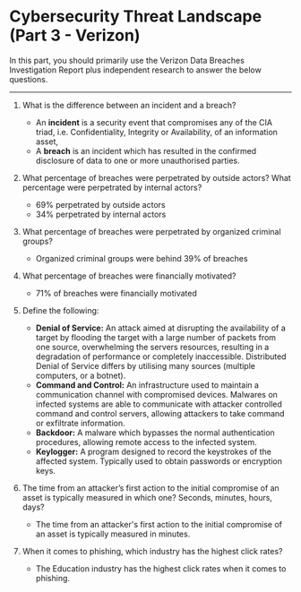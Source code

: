 ﻿# Cybersecurity Threat Landscape (Part 3 - Verizon)

In this part, you should primarily use the Verizon Data Breaches Investigation Report plus independent research to answer the below questions.

---
1. What is the difference between an incident and a breach? 
   - An **incident** is a security event that compromises any of the CIA triad, i.e. Confidentiality, Integrity or Availability, of an information asset,
   - A **breach** is an incident which has resulted in the confirmed disclosure of data to one or more unauthorised parties.

2. What percentage of breaches were perpetrated by outside actors? What percentage were perpetrated by internal actors? 
   - 69% perpetrated by outside actors
   - 34% perpetrated by internal actors

3. What percentage of breaches were perpetrated by organized criminal groups?
   - Organized criminal groups were behind 39% of breaches

4. What percentage of breaches were financially motivated?
   - 71% of breaches were financially motivated

5. Define the following: 
   - **Denial of Service:** An attack aimed at disrupting the availability of a target by flooding the target with a large number of packets from one source, overwhelming the servers resources, resulting in a degradation of performance or completely inaccessible. Distributed Denial of Service differs by utilising many sources (multiple computers, or a botnet).
   - **Command and Control:** An infrastructure used to maintain a communication channel with compromised devices. Malwares on infected systems are able to communicate with attacker controlled command and control servers, allowing attackers to take command or exfiltrate information.
   - **Backdoor:** A malware which bypasses the normal authentication procedures, allowing remote access to the infected system.
   - **Keylogger:** A program designed to record the keystrokes of the affected system. Typically used to obtain passwords or encryption keys.

6. The time from an attacker’s first action to the initial compromise of an asset is typically measured in which one? Seconds, minutes, hours, days? 
   - The time from an attacker's first action to the initial compromise of an asset is typically measured in minutes. 

7. When it comes to phishing, which industry has the highest click rates?
   - The Education industry has the highest click rates when it comes to phishing.